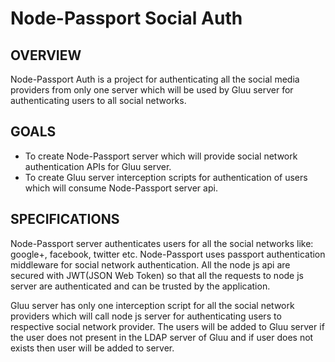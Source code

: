 # Node-Passport Social Auth

## OVERVIEW

Node-Passport Auth is a project for authenticating all the social media providers from only one server which will be used by Gluu server for authenticating users to all social networks.


## GOALS

- To create Node-Passport server which will provide social network authentication APIs for Gluu server.
- To create Gluu server interception scripts for authentication of users which will consume Node-Passport server api.


## SPECIFICATIONS

Node-Passport server authenticates users for all the social networks like: google+, facebook, twitter etc. Node-Passport uses passport authentication middleware for social network authentication. All the node js api are secured with JWT(JSON Web Token) so that all the requests to node js server are authenticated and can be trusted by the application.

Gluu server has only one interception script for all the social network providers which will call node js server for authenticating users to respective social network provider. The users will be added to Gluu server if the user does not present in the LDAP server of Gluu and if user does not exists then user will be added to server.


